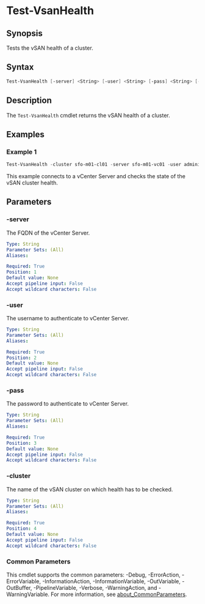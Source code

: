 # Test-VsanHealth

## Synopsis

Tests the vSAN health of a cluster.

## Syntax

```powershell
Test-VsanHealth [-server] <String> [-user] <String> [-pass] <String> [-cluster] <String> [<CommonParameters>]
```

## Description

The `Test-VsanHealth` cmdlet returns the vSAN health of a cluster.

## Examples

### Example 1

```powershell
Test-VsanHealth -cluster sfo-m01-cl01 -server sfo-m01-vc01 -user administrator@vsphere.local -pass VMw@re1!
```

This example connects to a vCenter Server and checks the state of the vSAN cluster health.

## Parameters

### -server

The FQDN of the vCenter Server.

```yaml
Type: String
Parameter Sets: (All)
Aliases:

Required: True
Position: 1
Default value: None
Accept pipeline input: False
Accept wildcard characters: False
```

### -user

The username to authenticate to vCenter Server.

```yaml
Type: String
Parameter Sets: (All)
Aliases:

Required: True
Position: 2
Default value: None
Accept pipeline input: False
Accept wildcard characters: False
```

### -pass

The password to authenticate to vCenter Server.

```yaml
Type: String
Parameter Sets: (All)
Aliases:

Required: True
Position: 3
Default value: None
Accept pipeline input: False
Accept wildcard characters: False
```

### -cluster

The name of the vSAN cluster on which health has to be checked.

```yaml
Type: String
Parameter Sets: (All)
Aliases:

Required: True
Position: 4
Default value: None
Accept pipeline input: False
Accept wildcard characters: False
```

### Common Parameters

This cmdlet supports the common parameters: -Debug, -ErrorAction, -ErrorVariable, -InformationAction, -InformationVariable, -OutVariable, -OutBuffer, -PipelineVariable, -Verbose, -WarningAction, and -WarningVariable. For more information, see [about_CommonParameters](http://go.microsoft.com/fwlink/?LinkID=113216).
